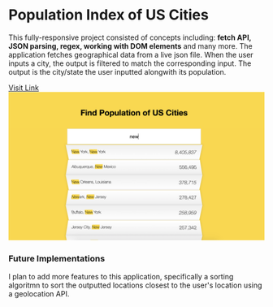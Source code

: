 # Population Index of US Cities

This fully-responsive project consisted of concepts including: **fetch API, JSON parsing, regex, working with DOM elements** and many more.
The application fetches geographical data from a live json file. When the user inputs a city, the output is filtered to match the corresponding input. The output is the city/state the user inputted alongwith its population.

[Visit Link](https://anantjawanda.github.io/Population-Index/)
![](site-screenshot3.png)

### Future Implementations

I plan to add more features to this application, specifically a sorting algoritmn to sort the outputted locations closest to the user's location using a geolocation API.

